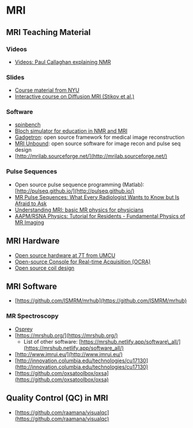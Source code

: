 # MRI

## MRI Teaching Material

### **Videos**

* [Videos: Paul Callaghan explaining NMR](http://www.magritek.com/support/videos/#01)

### **Slides**

* [Course material from NYU](http://cai2r.net/Resources/course-material)
* [Interactive course on Diffusion MRI \(Stikov et al.\)](http://blog.ismrm.org/2018/04/03/interactive-diffusion-course/)

### **Software**

* [spinbench](http://www.heartvista.com/spinbench/)
* [Bloch simulator for education in NMR and MRI](http://www.drcmr.dk/bloch)
* [Gadgetron](http://gadgetron.sourceforge.net/): open source framework for medical image reconstruction
* [MRI Unbound](http://www.ismrm.org/mri_unbound/sequence.htm): open source software for image recon and pulse seq design
* [http://mrilab.sourceforge.net/](http://mrilab.sourceforge.net/)

### **Pulse Sequences**

* Open source pulse sequence programming \(Matlab\): [http://pulseq.github.io/](http://pulseq.github.io/)
* [MR Pulse Sequences: What Every Radiologist Wants to Know but Is Afraid to Ask](https://pubs.rsna.org/doi/10.1148/rg.262055063)
* [Understanding MRI: basic MR physics for physicians](https://pmj.bmj.com/content/postgradmedj/89/1050/209.full.pdf)
* [AAPM/RSNA Physics: Tutorial for Residents - Fundamental Physics of MR Imaging](https://pubs.rsna.org/doi/10.1148/rg.254055027?url_ver=Z39.88-2003&rfr_id=ori:rid:crossref.org&rfr_dat=cr_pub%3dpubmed)

## MRI Hardware

* [Open source hardware at 7T from UMCU](https://github.com/umcu7tcoillab)
* [Open-source Console for Real-time Acquisition \(OCRA\)](https://openmri.github.io/ocra/)
* [Open source coil design](https://github.com/OpenMRI/CoilDesign)

## MRI Software

* [https://github.com/ISMRM/mrhub](https://github.com/ISMRM/mrhub)

### MR Spectroscopy

* [Osprey](https://schorschinho.github.io/osprey/)
* [https://mrshub.org/](https://mrshub.org/)
  * List of other software: [https://mrshub.netlify.app/software\_all/](https://mrshub.netlify.app/software_all/)
* [http://www.jmrui.eu/](http://www.jmrui.eu/)
* [http://innovation.columbia.edu/technologies/cu17130](http://innovation.columbia.edu/technologies/cu17130)
* [https://github.com/oxsatoolbox/oxsa](https://github.com/oxsatoolbox/oxsa)

## Quality Control \(QC\) in MRI

* [https://github.com/raamana/visualqc](https://github.com/raamana/visualqc)

